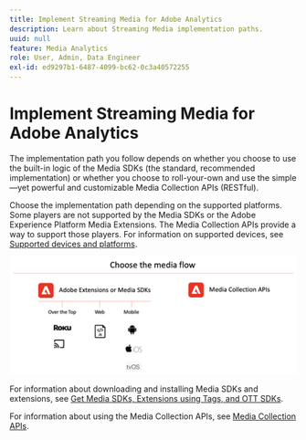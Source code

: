 ```yaml
---
title: Implement Streaming Media for Adobe Analytics
description: Learn about Streaming Media implementation paths.
uuid: null
feature: Media Analytics
role: User, Admin, Data Engineer
exl-id: ed9297b1-6487-4099-bc62-0c3a40572255
---
```

# Implement Streaming Media for Adobe Analytics

The implementation path you follow depends on whether you choose to use the built-in logic of the Media SDKs (the standard, recommended implementation) or whether you choose to roll-your-own and use the simple—yet powerful and customizable Media Collection APIs (RESTful).

Choose the implementation path depending on the supported platforms. Some players are not supported by the Media SDKs or the Adobe Experience Platform Media Extensions. The Media Collection APIs provide a way to support those players. For information on supported devices, see [Supported devices and platforms](/help/getting-started/supported-devices.md).

![Media Flow](media-sdk/assets/choose-media-flow2.png)

For information about downloading and installing Media SDKs and extensions, see [Get Media SDKs, Extensions using Tags, and OTT SDKs](/help/getting-started/download-sdks.md).

For information about using the Media Collection APIs, see [Media Collection APIs](media-collection-api/mc-api-overview.md).

